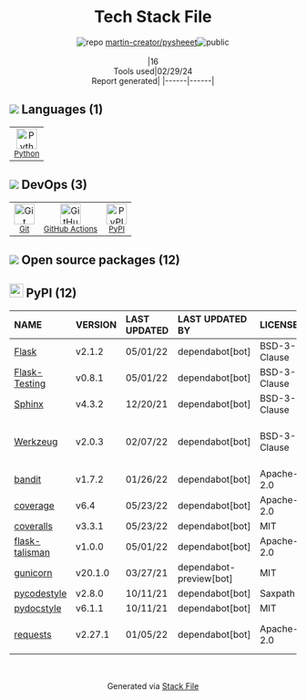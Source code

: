 <!--
&lt;--- Readme.md Snippet without images Start ---&gt;
## Tech Stack
martin-creator/pysheeet is built on the following main stack:

- [Python](https://www.python.org) – Languages
- [GitHub Actions](https://github.com/features/actions) – Continuous Integration

Full tech stack [here](/techstack.md)

&lt;--- Readme.md Snippet without images End ---&gt;

&lt;--- Readme.md Snippet with images Start ---&gt;
## Tech Stack
martin-creator/pysheeet is built on the following main stack:

- <img width='25' height='25' src='https://img.stackshare.io/service/993/pUBY5pVj.png' alt='Python'/> [Python](https://www.python.org) – Languages
- <img width='25' height='25' src='https://img.stackshare.io/service/11563/actions.png' alt='GitHub Actions'/> [GitHub Actions](https://github.com/features/actions) – Continuous Integration

Full tech stack [here](/techstack.md)

&lt;--- Readme.md Snippet with images End ---&gt;
-->
<div align="center">

# Tech Stack File
![](https://img.stackshare.io/repo.svg "repo") [martin-creator/pysheeet](https://github.com/martin-creator/pysheeet)![](https://img.stackshare.io/public_badge.svg "public")
<br/><br/>
|16<br/>Tools used|02/29/24 <br/>Report generated|
|------|------|
</div>

## <img src='https://img.stackshare.io/languages.svg'/> Languages (1)
<table><tr>
  <td align='center'>
  <img width='36' height='36' src='https://img.stackshare.io/service/993/pUBY5pVj.png' alt='Python'>
  <br>
  <sub><a href="https://www.python.org">Python</a></sub>
  <br>
  <sub></sub>
</td>

</tr>
</table>

## <img src='https://img.stackshare.io/devops.svg'/> DevOps (3)
<table><tr>
  <td align='center'>
  <img width='36' height='36' src='https://img.stackshare.io/service/1046/git.png' alt='Git'>
  <br>
  <sub><a href="http://git-scm.com/">Git</a></sub>
  <br>
  <sub></sub>
</td>

<td align='center'>
  <img width='36' height='36' src='https://img.stackshare.io/service/11563/actions.png' alt='GitHub Actions'>
  <br>
  <sub><a href="https://github.com/features/actions">GitHub Actions</a></sub>
  <br>
  <sub></sub>
</td>

<td align='center'>
  <img width='36' height='36' src='https://img.stackshare.io/service/12572/-RIWgodF_400x400.jpg' alt='PyPI'>
  <br>
  <sub><a href="https://pypi.org/">PyPI</a></sub>
  <br>
  <sub></sub>
</td>

</tr>
</table>


## <img src='https://img.stackshare.io/group.svg' /> Open source packages (12)</h2>

## <img width='24' height='24' src='https://img.stackshare.io/service/12572/-RIWgodF_400x400.jpg'/> PyPI (12)

|NAME|VERSION|LAST UPDATED|LAST UPDATED BY|LICENSE|VULNERABILITIES|
|:------|:------|:------|:------|:------|:------|
|[Flask](https://pypi.org/project/Flask)|v2.1.2|05/01/22|dependabot[bot] |BSD-3-Clause|N/A|
|[Flask-Testing](https://pypi.org/project/Flask-Testing)|v0.8.1|05/01/22|dependabot[bot] |BSD-3-Clause|N/A|
|[Sphinx](https://pypi.org/project/Sphinx)|v4.3.2|12/20/21|dependabot[bot] |BSD-3-Clause|N/A|
|[Werkzeug](https://pypi.org/project/Werkzeug)|v2.0.3|02/07/22|dependabot[bot] |BSD-3-Clause|[CVE-2023-25577](https://github.com/advisories/GHSA-xg9f-g7g7-2323) (High)<br/>[CVE-2023-23934](https://github.com/advisories/GHSA-px8h-6qxv-m22q) (Low)|
|[bandit](https://pypi.org/project/bandit)|v1.7.2|01/26/22|dependabot[bot] |Apache-2.0|N/A|
|[coverage](https://pypi.org/project/coverage)|v6.4|05/23/22|dependabot[bot] |Apache-2.0|N/A|
|[coveralls](https://pypi.org/project/coveralls)|v3.3.1|05/23/22|dependabot[bot] |MIT|N/A|
|[flask-talisman](https://pypi.org/project/flask-talisman)|v1.0.0|05/01/22|dependabot[bot] |Apache-2.0|N/A|
|[gunicorn](https://pypi.org/project/gunicorn)|v20.1.0|03/27/21|dependabot-preview[bot] |MIT|N/A|
|[pycodestyle](https://pypi.org/project/pycodestyle)|v2.8.0|10/11/21|dependabot[bot] |Saxpath|N/A|
|[pydocstyle](https://pypi.org/project/pydocstyle)|v6.1.1|10/11/21|dependabot[bot] |MIT|N/A|
|[requests](https://pypi.org/project/requests)|v2.27.1|01/05/22|dependabot[bot] |Apache-2.0|[CVE-2023-32681](https://github.com/advisories/GHSA-j8r2-6x86-q33q) (Moderate)|

<br/>
<div align='center'>

Generated via [Stack File](https://github.com/marketplace/stack-file)
